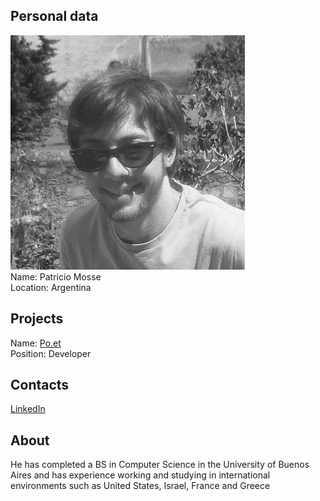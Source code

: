 ## Personal data
![ photo](photo/patricio_mosse.jpg)  
Name: Patricio Mosse    
Location: Argentina  
## Projects 
Name: [Po.et](../projects/poet.md)  
Position: Developer  
## Contacts
[LinkedIn](https://www.linkedin.com/in/patriciomosse/?ppe=1)  
## About
He has completed a BS in Computer Science in the University of Buenos Aires and has experience working and studying in international environments such as United States, Israel, France and Greece
